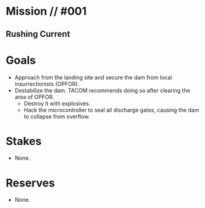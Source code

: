 # Mission // #001
## Rushing Current
# Goals
- Approach from the landing site and secure the dam from local insurrectionists (OPFOR).
- Destabilize the dam. TACOM recommends doing so after clearing the area of OPFOR.
  - Destroy it with explosives.
  - Hack the microcontroller to seal all discharge gates, causing the dam to collapse from overflow.

# Stakes
- None.

# Reserves
- None.